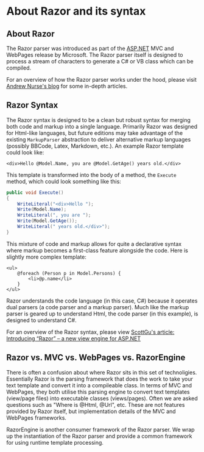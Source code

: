 ﻿# About Razor and its syntax

## About Razor
The Razor parser was introduced as part of the [ASP.NET](http://www.asp.net) MVC and WebPages release by Microsoft. The Razor parser itself is designed to process a stream of characters to generate a C# or VB class which can be compiled.

For an overview of how the Razor parser works under the hood, please visit [Andrew Nurse's blog](http://vibrantcode.com) for some in-depth articles.

## Razor Syntax
The Razor syntax is designed to be a clean but robust syntax for merging both code and markup into a single language. Primarily Razor was designed for Html-like languages, but future editions may take advantage of the existing `MarkupParser` abstraction to deliver alternative markup languages (possibly BBCode, Latex, Markdown, etc.). An example Razor template could look like:

```markup
<div>Hello @Model.Name, you are @Model.GetAge() years old.</div>
```

This template is transformed into the body of a method, the `Execute` method, which could look something like this:

```csharp
public void Execute()
{
    WriteLiteral("<div>Hello ");
    Write(Model.Name);
    WriteLiteral(", you are ");
    Write(Model.GetAge());
    WriteLiteral(" years old.</div>");
}
```

This mixture of code and markup allows for quite a declarative syntax where markup becomes a first-class feature alongside the code.  Here is slightly more complex template:

```markup
<ul>
    @foreach (Person p in Model.Persons) {
        <li>@p.name</li>
    }
</ul>
```

Razor understands the code language (in this case, C#) because it operates dual parsers (a code parser and a markup parser). Much like the markup parser is geared up to understand Html, the code parser (in this example), is designed to understand C#.

For an overview of the Razor syntax, please view [ScottGu's article: Introducing “Razor” – a new view engine for ASP.NET](http://weblogs.asp.net/scottgu/archive/2010/07/02/introducing-razor.aspx)

## Razor vs. MVC vs. WebPages vs. RazorEngine
There is often a confusion about where Razor sits in this set of technoligies. Essentially Razor is the parsing framework that does the work to take your text template and convert it into a compileable class. In terms of MVC and WebPages, they both utilise this parsing engine to convert text templates (view/page files) into executable classes (views/pages). Often we are asked questions such as "Where is @Html, @Url", etc. These are not features provided by Razor itself, but implementation details of the MVC and WebPages frameworks.

RazorEngine is another consumer framework of the Razor parser. We wrap up the instantiation of the Razor parser and provide a common framework for using runtime template processing.
